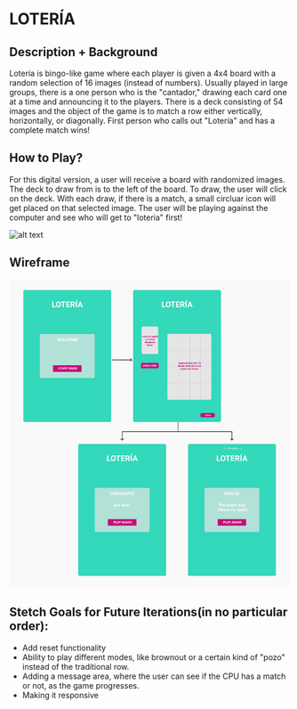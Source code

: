 # LOTERÍA

## Description + Background
Lotería is bingo-like game where each player is given a 4x4 board with a random selection of 16 images (instead of numbers). Usually played in large groups, there is a one person who is the "cantador," drawing each card one at a time and announcing it to the players. There is a deck consisting of 54 images and the object of the game is to match a row either vertically, horizontally, or diagonally. First person who calls out "Lotería" and has a complete match wins!

## How to Play?
For this digital version, a user will receive a board with randomized images. The deck to draw from is to the left of the board. To draw, the user will click on the deck. With each draw, if there is a match, a small circluar icon will get placed on that selected image. The user will be playing against the computer and see who will get to "loteria" first!

![alt text](https://github.com/beniciovargas/loteria/blob/master/assets/loteria-how-to.gif)

## Wireframe
![alt text](https://github.com/beniciovargas/loteria/blob/master/assets/loteria_wireframe.png)

## Stetch Goals for Future Iterations(in no particular order):
* Add reset functionality
* Ability to play different modes, like brownout or a certain kind of "pozo" instead of the traditional row. 
* Adding a message area, where the user can see if the CPU has a match or not, as the game progresses. 
* Making it responsive




